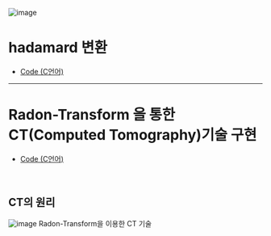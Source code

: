 ![image](https://img.shields.io/github/license/minji-o-j/DSP)  
# hadamard 변환
- [Code (C언어)](https://github.com/minji-o-j/DSP/tree/master/hadamard)
---

#  Radon-Transform 을 통한 CT(Computed Tomography)기술 구현
- [Code (C언어)](https://github.com/minji-o-j/DSP/blob/master/CT/DSP_%EC%B5%9C%EC%A2%85/Project1/test1.cpp)  
<br>

## CT의 원리
![image](https://user-images.githubusercontent.com/45448731/86435959-2edacc80-bd3c-11ea-9862-41ded0e5428e.png)
Radon-Transform을 이용한 CT 기술
